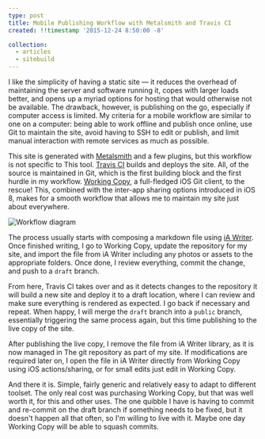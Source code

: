 ```yaml
---
type: post
title: Mobile Publishing Workflow with Metalsmith and Travis CI
created: !!timestamp '2015-12-24 8:50:00 -8'

collection:
  - articles
  - sitebuild
---
```

I like the simplicity of having a static site — it reduces the overhead of maintaining the server and software running it, copes with larger loads better, and opens up a myriad options for hosting that would otherwise not be available. The drawback, however, is publishing on the go, especially if computer access is limited. My criteria for a mobile workflow are similar to one on a computer: being able to work offline and publish once online, use Git to maintain the site, avoid having to SSH to edit or publish, and limit manual interaction with remote services as much as possible. 

This site is generated with [Metalsmith][metalsmith] and a few plugins, but this workflow is not specific to This tool. [Travis CI][travis] builds and deploys the site. All, of the source is maintained in Git, which is the first building block and the first hurdle in my workflow. [Working Copy][workingcopy], a full-fledged iOS Git client, to the rescue! This, combined with the inter-app sharing options introduced in iOS 8, makes for a smooth workflow that allows me to maintain my site just about everywhere.

![Workflow diagram][diagram]

The process usually starts with composing a markdown file using [iA Writer][writer]. Once finished writing, I go to Working Copy, update the repository for my site, and import the file from iA Writer including any photos or assets to the appropriate folders. Once done, I review everything, commit the change, and push to a `draft` branch. 

From here, Travis CI takes over and as it detects changes to the repository it will build a new site and deploy it to a draft location, where I can review and make sure everything is rendered as expected. I go back if necessary and repeat. When happy, I will merge the `draft` branch into a `public` branch, essentially triggering the same process again, but this time publishing to the live copy of the site.

After publishing the live copy, I remove the file from iA Writer library, as it is now managed in The git repository as part of my site. If modifications are required later on, I open the file in iA Writer directly from Working Copy using iOS actions/sharing, or for small edits just edit in Working Copy.

And there it is. Simple, fairly generic and relatively easy to adapt to different toolset. The only real cost was purchasing Working Copy, but that was well worth it, for this and other uses. The one quibble I have is having to commit and re-commit on the draft branch if something needs to be fixed, but it doesn't happen all that often, so I'm willing to live with it. Maybe one day Working Copy will be able to squash commits.

[metalsmith]: http://metalsmith.io
[travis]: http://travis-ci.org
[workingcopy]: http://workingcopyapp.com
[writer]: https://ia.net/writer
[diagram]: /media/images/blog/2015/12/mobile-workflow/diagram.png
